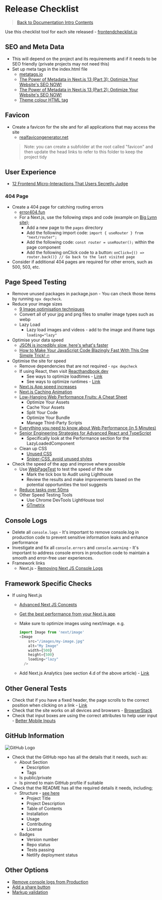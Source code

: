 # Release Checklist

> [Back to Documentation Intro Contents](../DocumentationIntro.md)

Use this checklist tool for each site released - <a href="https://frontendchecklist.io/" target="_blank">frontendchecklist.io</a>

## SEO and Meta Data

- This will depend on the project and its requirements and if it needs to be SEO friendly (private projects may not need this)
- Set up meta tags in the index.html file
  - <a href="https://metatags.io/" target="_blank">metatags.io</a>
  - <a href="https://levelup.gitconnected.com/the-power-of-metadata-in-next-js-13-part-3-optimize-your-websites-seo-now-a64e9fc1f5f9" target="_blank">The Power of Metadata in Next.js 13 (Part 3): Optimize Your Website's SEO NOW!</a>
  - <a href="https://medium.com/@danielcracbusiness/the-power-of-metadata-in-next-js-13-part-2-optimize-your-websites-seo-now-d822c82ba920" target="_blank">The Power of Metadata in Next.js 13 (Part 2): Optimize Your Website's SEO NOW!</a>
  - <a href="https://levelup.gitconnected.com/1-minute-html-tip-theme-colors-44839431eafa" target="_blank">Theme colour HTML tag</a>

## Favicon

- Create a favicon for the site and for all applications that may access the site
  - <a href="https://realfavicongenerator.net/" target="_blank">realfavicongenerator.net</a>
  > Note: you can create a subfolder at the root called "favicon" and then update the head links to refer to this folder to keep the project tidy

## User Experience

- <a href="https://medium.com/@amareshadak/12-frontend-micro-interactions-that-users-secretly-judge-d0b333165191" target="_blank">12 Frontend Micro-Interactions That Users Secretly Judge</a>

### 404 Page

- Create a 404 page for catching routing errors
  - <a href="https://error404.fun/" target="_blank">error404.fun</a>
  - For a Next.js, use the following steps and code (example on <a href="https://github.com/bangsluke/BigLynn2023" target="_blank">Big Lynn site</a>);
    - Add a new page to the `pages` directory
    - Add the following import code: `import { useRouter } from "next/router";`
    - Add the following code: `const router = useRouter();` within the page component
    - Add the following onClick code to a button: `onClick={() => router.back()} // Go back to the last visited page`
- Consider if additional 404 pages are required for other errors, such as 500, 503, etc.

## Page Speed Testing

- Remove unused packages in package.json - You can check those items by running `npx depcheck`.
- Reduce your image sizes
  - <a href="https://medium.com/@arulvalananto/9-image-optimization-tricks-for-a-seamless-web-experience-b41867e87e54" target="_blank">9 Image optimisation techniques</a>
  - Convert all of your jpg and png files to smaller image types such as webp
  - Lazy Load
    - Lazy load images and videos - add to the image and iframe tags `loading="lazy"`
- Optimise your data speed
  - <a href="https://medium.com/data-science-community-srm/json-is-incredibly-slow-heres-whats-faster-ca35d5aaf9e8" target="_blank">JSON is incredibly slow, here's what's faster</a>
  - <a href="https://javascript.plainenglish.io/how-to-make-your-javascript-code-blazingly-fast-with-this-one-simple-trick-92c53adbf1a1" target="_blank">How to Make Your JavaScript Code Blazingly Fast With This One Simple Trick! 🔥</a>
- Optimise the site for speed
  - Remove dependencies that are not required - `npx depcheck`
  - If using React, then visit <a href="https://reacthandbook.dev/react-performance-optimization?utm_source=reactdigest&utm_medium&utm_campaign=1678" target="_blank">Reacthandbook.dev</a>
    - See ways to optimize loadtimes - <a href="https://reacthandbook.dev/react-performance-optimization#loadtimes-optimize" target="_blank">Link</a>
    - See ways to optimize runtimes - <a href="https://reacthandbook.dev/react-performance-optimization#runtimes-optimize" target="_blank">Link</a>
  - <a href="https://medium.com/weekly-webtips/10-ways-to-improve-your-next-js-app-performance-8e6f81b32dac" target="_blank">Next.js App speed increases</a>
  - <a href="https://www.youtube.com/watch?v=KzS_AG6nWdg" target="_blank">Next.js Caching Animation</a>
  - <a href="https://betterprogramming.pub/low-hanging-web-performance-fruits-a-cheat-sheet-3aa1d338b6c1" target="_blank">Low-Hanging Web Performance Fruits: A Cheat Sheet</a>
    - Optimize Your Assets
    - Cache Your Assets
    - Split Your Code
    - Optimize Your Bundle
    - Manage Third-Party Scripts
  - <a href="https://dev.to/vue-storefront/everything-you-need-to-know-about-web-performance-as-a-dev-in-5-minutes-450l" target="_blank">Everything you need to know about Web Performance (in 5 Minutes)</a>
  - <a href="https://asimzaidi.medium.com/senior-engineering-strategies-for-advanced-react-and-typescript-9d7aa8a07fd8" target="_blank">Senior Engineering Strategies for Advanced React and TypeScript</a>
    - Specifically look at the Performance section for the LazyLoadedComponent
  - Clean up CSS
    - <a href="https://unused-css.com/" target="_blank">Unused CSS</a>
    - <a href="https://link.medium.com/JK0GxKTA7yb" target="_blank">Sniper-CSS, avoid unused styles</a>
- Check the speed of the app and improve where possible
  - Use <a href="https://www.webpagetest.org/" target="_blank">WebPageTest</a> to test the speed of the site
    - Mark the tick box to Audit using Lighthouse
    - Review the results and make improvements based on the potential opportunities the tool suggests
  - <a href="https://javascript.plainenglish.io/optimizing-web-performance-keeping-long-tasks-under-50ms-with-the-rail-model-d13504f45f63" target="_blank">Reduce tasks over 50ms</a>
  - Other Speed Testing Tools
    - Use Chrome DevTools LightHouse tool
    - <a href="https://gtmetrix.com/" target="_blank">GTmetrix</a>

## Console Logs

- Delete all `console.logs` - It's important to remove console.log in production code to prevent sensitive information leaks and enhance performance
- Investigate and fix all `console.errors` and `console.warning` - It's important to address console errors in production code to maintain a smooth and error-free user experiences.
- Framework links
  - Next.js - <a href="https://medium.com/@halilatilla/removing-console-logs-in-next-js-projects-c55713a9f635" target="_blank">Removing Next JS Console Logs</a>

## Framework Specific Checks

- If using Next.js
  - <a href="https://blog.devgenius.io/advanced-next-js-concepts-8439a8752597" target="_blank">Advanced Next JS Concepts</a>
  - <a href="https://javascript.plainenglish.io/get-the-best-performance-on-your-next-js-app-f407cc25d1f9" target="_blank">Get the best performance from your Next.js app</a>
  - Make sure to optimize images using next/image. e.g.

    ```javascript
    import Image from 'next/image'
    <Image
        src="/images/my-image.jpg"
        alt="My Image"
        width={500}
        height={500}
        loading="lazy"
      />
    ```

  - Add Next.js Analytics (see section 4.d of the above article) - <a href="https://nextjs.org/analytics" target="_blank">Link</a>

## Other General Tests

- Check that if you have a fixed header, the page scrolls to the correct position when clicking on a link - <a href="https://calvinke.com/seo/fixed-header-anchor-css/" target="_blank">Link</a>
- Check that the site works on all devices and browsers - <a href="https://www.browserstack.com/" target="_blank">BrowserStack</a>
- Check that input boxes are using the correct attributes to help user input - <a href="https://better-mobile-inputs.netlify.app/" target="_blank">Better Mobile Inputs</a>

## GitHub Information

![GitHub Logo](https://i.imgur.com/zD0C9oF.png)

- Check that the GitHub repo has all the details that it needs, such as:
  - About Section
    - Description
    - Tags
  - Is public/private
  - Is pinned to main GitHub profile if suitable
- Check that the README has all the required details it needs, including;
  - Structure - [see here](https://www.freecodecamp.org/news/how-to-write-a-good-readme-file/)
	- Project Title
	- Project Description
	- Table of Contents
	- Installation
	- Usage
	- Contributing
	- License
  - Badges
    - Version number
    - Repo status
    - Tests passing
    - Netlify deployment status

## Other Options

- <a href="https://dev.to/gulshanaggarwal/say-goodbye-to-consolelog-from-production-environment-5382" target="_blank">Remove console logs from Production</a>
- <a href="https://dev.to/dailydevtips1/using-the-native-web-share-javascript-api-23ei" target="_blank">Add a share button</a>
- <a href="https://validator.w3.org/" target="_blank">Markup validation</a>
